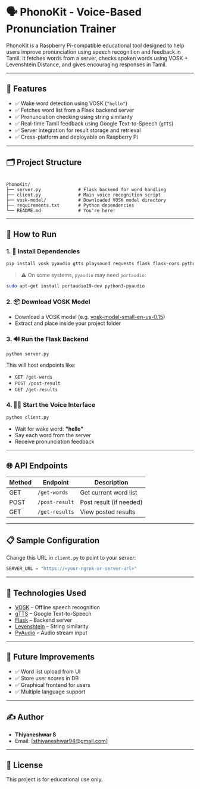 
# 🗣️ PhonoKit - Voice-Based Pronunciation Trainer

PhonoKit is a Raspberry Pi-compatible educational tool designed to help users improve pronunciation using speech recognition and feedback in Tamil. It fetches words from a server, checks spoken words using VOSK + Levenshtein Distance, and gives encouraging responses in Tamil.

---

## 🎯 Features

- ✅ Wake word detection using VOSK (`"hello"`)
- ✅ Fetches word list from a Flask backend server
- ✅ Pronunciation checking using string similarity
- ✅ Real-time Tamil feedback using Google Text-to-Speech (`gTTS`)
- ✅ Server integration for result storage and retrieval
- ✅ Cross-platform and deployable on Raspberry Pi

---

## 🗂️ Project Structure

```

PhonoKit/
├── server.py              # Flask backend for word handling
├── client.py              # Main voice recognition script
├── vosk-model/            # Downloaded VOSK model directory
├── requirements.txt       # Python dependencies
└── README.md              # You're here!

````

---

## 🚀 How to Run

### 1. 🧠 Install Dependencies

```bash
pip install vosk pyaudio gtts playsound requests flask flask-cors python-Levenshtein
````

> ⚠️ On some systems, `pyaudio` may need `portaudio`:

```bash
sudo apt-get install portaudio19-dev python3-pyaudio
```

### 2. 📦 Download VOSK Model

* Download a VOSK model (e.g. [vosk-model-small-en-us-0.15](https://alphacephei.com/vosk/models))
* Extract and place inside your project folder

### 3. 🔊 Run the Flask Backend

```bash
python server.py
```

This will host endpoints like:

* `GET /get-words`
* `POST /post-result`
* `GET /get-results`

### 4. 🧏‍♂️ Start the Voice Interface

```bash
python client.py
```

* Wait for wake word: **"hello"**
* Say each word from the server
* Receive pronunciation feedback

---

## 🌐 API Endpoints

| Method | Endpoint       | Description             |
| ------ | -------------- | ----------------------- |
| GET    | `/get-words`   | Get current word list   |
| POST   | `/post-result` | Post result (if needed) |
| GET    | `/get-results` | View posted results     |

---

## 📋 Sample Configuration

Change this URL in `client.py` to point to your server:

```python
SERVER_URL = "https://<your-ngrok-or-server-url>"
```

---

## 🤖 Technologies Used

* [VOSK](https://github.com/alphacep/vosk-api) – Offline speech recognition
* [gTTS](https://pypi.org/project/gTTS/) – Google Text-to-Speech
* [Flask](https://flask.palletsprojects.com/) – Backend server
* [Levenshtein](https://pypi.org/project/python-Levenshtein/) – String similarity
* [PyAudio](https://people.csail.mit.edu/hubert/pyaudio/) – Audio stream input

---

## 🧪 Future Improvements

* ✅ Word list upload from UI
* ✅ Store user scores in DB
* ✅ Graphical frontend for users
* ✅ Multiple language support

---

## ✍️ Author

* **Thiyaneshwar S** 
* Email: [sthiyaneshwar94@gmail.com]

---

## 📄 License

This project is for educational use only.

```

